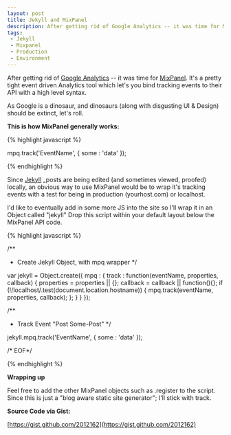 ```yaml
---
layout: post
title: Jekyll and MixPanel
description: After getting rid of Google Analytics -- it was time for MixPanel
tags:
 - Jekyll
 - Mixpanel
 - Production
 - Environment
---
```


After getting rid of [Google Analytics](http://google.com/analytics) -- it was time for [MixPanel](http://mixpanel.com/). It's a pretty tight event driven Analytics tool which let's you bind tracking events to their API with a high level syntax.

As Google is a dinosaur, and dinosaurs (along with disgusting UI & Design) should be extinct, let's roll.

**This is how MixPanel generally works:**

{% highlight javascript %}

mpq.track('EventName', { some : 'data' });

{% endhighlight %}

Since [Jekyll](http://jekyllrb.com/) _posts are being edited (and sometimes viewed, proofed) locally, an obvious way to use MixPanel would be to wrap it's tracking events with a test for being in production (yourhost.com) or localhost. 

I'd like to eventually add in some more JS into the site so I'll wrap it in an Object called "jekyll" Drop this script within your default layout below the MixPanel API code.

{% highlight javascript %}

/**
 * Create Jekyll Object, with mpq wrapper
 */

var jekyll = Object.create({
  mpq : {
    track : function(eventName, properties, callback) {
      properties = properties || {};
      callback = callback || function(){};
      if (!/localhost/.test(document.location.hostname)) {
        mpq.track(eventName, properties, callback);
      };
    }
  }
});

/**
 * Track Event "Post Some-Post"
 */

jekyll.mpq.track('EventName', { some : 'data' });

/* EOF*/

{% endhighlight %}

**Wrapping up**

Feel free to add the other MixPanel objects such as .register to the script. Since this is just a "blog aware static site generator"; I'll stick with track.

**Source Code via Gist:**

[https://gist.github.com/2012162](https://gist.github.com/2012162)
